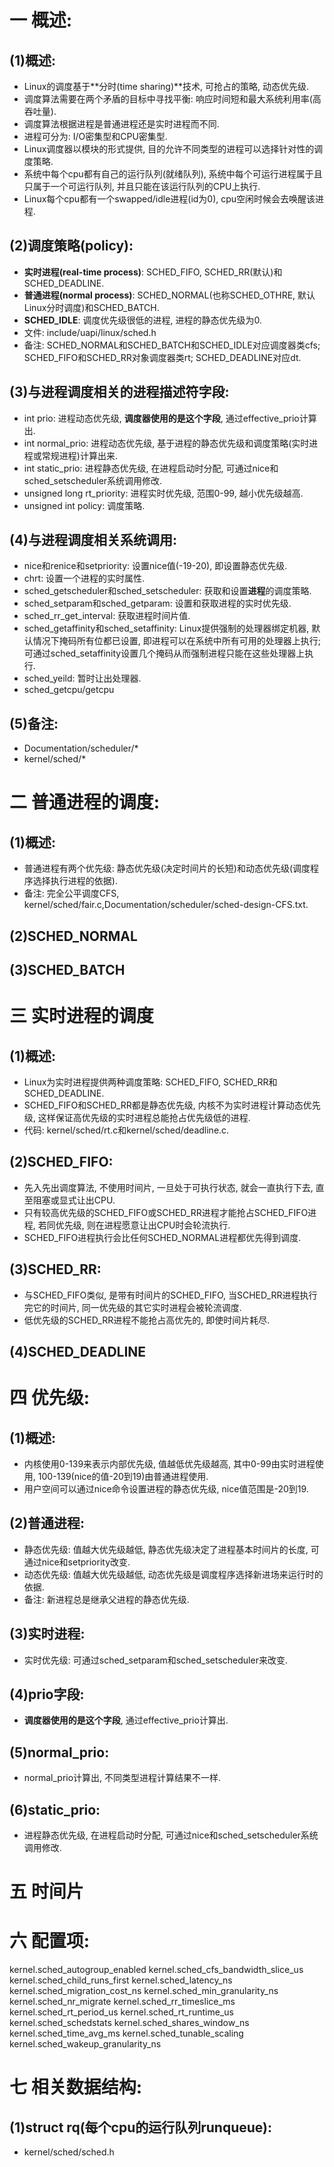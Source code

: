 # 一 概述:
## (1)概述:
- Linux的调度基于**分时(time sharing)**技术, 可抢占的策略, 动态优先级.
- 调度算法需要在两个矛盾的目标中寻找平衡: 响应时间短和最大系统利用率(高吞吐量).
- 调度算法根据进程是普通进程还是实时进程而不同.
- 进程可分为: I/O密集型和CPU密集型.
- Linux调度器以模块的形式提供, 目的允许不同类型的进程可以选择针对性的调度策略.
- 系统中每个cpu都有自己的运行队列(就绪队列), 系统中每个可运行进程属于且只属于一个可运行队列, 并且只能在该运行队列的CPU上执行.
- Linux每个cpu都有一个swapped/idle进程(id为0), cpu空闲时候会去唤醒该进程.

## (2)调度策略(policy):
- **实时进程(real-time process)**: SCHED_FIFO, SCHED_RR(默认)和SCHED_DEADLINE.
- **普通进程(normal process)**: SCHED_NORMAL(也称SCHED_OTHRE, 默认Linux分时调度)和SCHED_BATCH.
- **SCHED_IDLE**: 调度优先级很低的进程, 进程的静态优先级为0.
- 文件: include/uapi/linux/sched.h
- 备注: SCHED_NORMAL和SCHED_BATCH和SCHED_IDLE对应调度器类cfs; SCHED_FIFO和SCHED_RR对象调度器类rt; SCHED_DEADLINE对应dt.

## (3)与进程调度相关的进程描述符字段:
- int prio: 进程动态优先级, **调度器使用的是这个字段**, 通过effective_prio计算出.
- int normal_prio: 进程动态优先级, 基于进程的静态优先级和调度策略(实时进程或常规进程)计算出来.
- int static_prio: 进程静态优先级, 在进程启动时分配, 可通过nice和sched_setscheduler系统调用修改.
- unsigned long rt_priority: 进程实时优先级, 范围0-99, 越小优先级越高.
- unsigned int policy: 调度策略.

## (4)与进程调度相关系统调用:
- nice和renice和setpriority: 设置nice值(-19-20), 即设置静态优先级.
- chrt: 设置一个进程的实时属性.
- sched_getscheduler和sched_setscheduler: 获取和设置**进程**的调度策略.
- sched_setparam和sched_getparam: 设置和获取进程的实时优先级.
- sched_rr_get_interval: 获取进程时间片值.
- sched_getaffinity和sched_setaffinity: Linux提供强制的处理器绑定机器, 默认情况下掩码所有位都已设置, 即进程可以在系统中所有可用的处理器上执行; 可通过sched_setaffinity设置几个掩码从而强制进程只能在这些处理器上执行.
- sched_yeild: 暂时让出处理器.
- sched_getcpu/getcpu

## (5)备注:
- Documentation/scheduler/*
- kernel/sched/*

# 二 普通进程的调度:
## (1)概述:
- 普通进程有两个优先级: 静态优先级(决定时间片的长短)和动态优先级(调度程序选择执行进程的依据).
- 备注: 完全公平调度CFS, kernel/sched/fair.c,Documentation/scheduler/sched-design-CFS.txt.

## (2)SCHED_NORMAL

## (3)SCHED_BATCH

# 三 实时进程的调度
## (1)概述:
- Linux为实时进程提供两种调度策略: SCHED_FIFO, SCHED_RR和SCHED_DEADLINE.
- SCHED_FIFO和SCHED_RR都是静态优先级, 内核不为实时进程计算动态优先级, 这样保证高优先级的实时进程总能抢占优先级低的进程.
- 代码: kernel/sched/rt.c和kernel/sched/deadline.c.

## (2)SCHED_FIFO:
- 先入先出调度算法, 不使用时间片, 一旦处于可执行状态, 就会一直执行下去, 直至阻塞或显式让出CPU.
- 只有较高优先级的SCHED_FIFO或SCHED_RR进程才能抢占SCHED_FIFO进程, 若同优先级, 则在进程愿意让出CPU时会轮流执行.
- SCHED_FIFO进程执行会比任何SCHED_NORMAL进程都优先得到调度.

## (3)SCHED_RR:
- 与SCHED_FIFO类似, 是带有时间片的SCHED_FIFO, 当SCHED_RR进程执行完它的时间片, 同一优先级的其它实时进程会被轮流调度.
- 低优先级的SCHED_RR进程不能抢占高优先的, 即使时间片耗尽.

## (4)SCHED_DEADLINE

# 四 优先级:
## (1)概述:
- 内核使用0-139来表示内部优先级, 值越低优先级越高, 其中0-99由实时进程使用, 100-139(nice的值-20到19)由普通进程使用.
- 用户空间可以通过nice命令设置进程的静态优先级, nice值范围是-20到19.

## (2)普通进程:
- 静态优先级: 值越大优先级越低, 静态优先级决定了进程基本时间片的长度, 可通过nice和setpriority改变.
- 动态优先级: 值越大优先级越低, 动态优先级是调度程序选择新进场来运行时的依据.
- 备注: 新进程总是继承父进程的静态优先级.

## (3)实时进程:
- 实时优先级: 可通过sched_setparam和sched_setscheduler来改变.

## (4)prio字段:
- **调度器使用的是这个字段**, 通过effective_prio计算出.

## (5)normal_prio:
- normal_prio计算出, 不同类型进程计算结果不一样.

## (6)static_prio:
- 进程静态优先级, 在进程启动时分配, 可通过nice和sched_setscheduler系统调用修改.

# 五 时间片

# 六 配置项:
kernel.sched_autogroup_enabled
kernel.sched_cfs_bandwidth_slice_us
kernel.sched_child_runs_first
kernel.sched_latency_ns
kernel.sched_migration_cost_ns
kernel.sched_min_granularity_ns
kernel.sched_nr_migrate
kernel.sched_rr_timeslice_ms
kernel.sched_rt_period_us
kernel.sched_rt_runtime_us
kernel.sched_schedstats
kernel.sched_shares_window_ns
kernel.sched_time_avg_ms
kernel.sched_tunable_scaling
kernel.sched_wakeup_granularity_ns


# 七 相关数据结构:
## (1)struct rq(每个cpu的运行队列runqueue):
- kernel/sched/sched.h
